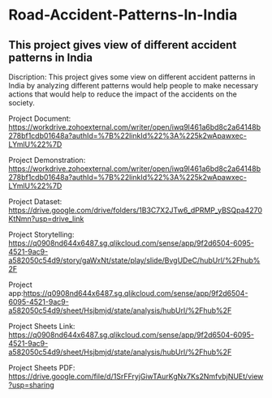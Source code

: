 # Road-Accident-Patterns-In-India
## This project gives view of different accident patterns in India
Discription: This project gives some view on different accident patterns in India by analyzing different patterns would help people to make necessary actions that would help to reduce the impact of the accidents on the society.

Project Document: https://workdrive.zohoexternal.com/writer/open/iwq9l461a6bd8c2a64148b278bf1cdb01648a?authId=%7B%22linkId%22%3A%225k2wApawxec-LYmlU%22%7D

Project Demonstration: https://workdrive.zohoexternal.com/writer/open/iwq9l461a6bd8c2a64148b278bf1cdb01648a?authId=%7B%22linkId%22%3A%225k2wApawxec-LYmlU%22%7D

Project Dataset: https://drive.google.com/drive/folders/1B3C7X2JTw6_dPRMP_yBSQpa4270KtNmn?usp=drive_link

Project Storytelling: https://q0908nd644x6487.sg.qlikcloud.com/sense/app/9f2d6504-6095-4521-9ac9-a582050c54d9/story/gaWxNt/state/play/slide/BvgUDeC/hubUrl/%2Fhub%2F

Project app:https://q0908nd644x6487.sg.qlikcloud.com/sense/app/9f2d6504-6095-4521-9ac9-a582050c54d9/sheet/Hsjbmjd/state/analysis/hubUrl/%2Fhub%2F

Project Sheets Link: https://q0908nd644x6487.sg.qlikcloud.com/sense/app/9f2d6504-6095-4521-9ac9-a582050c54d9/sheet/Hsjbmjd/state/analysis/hubUrl/%2Fhub%2F

Project Sheets PDF: https://drive.google.com/file/d/1SrFFryjGiwTAurKgNx7Ks2NmfvbjNUEt/view?usp=sharing
